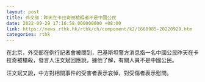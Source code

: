 ```yaml
---
layout: post
title: 外交部：昨天在卡拉奇被槍殺者不是中國公民
date: 2022-09-29 17:16:58.000000000 +08:00
link: https://news.rthk.hk/rthk/ch/component/k2/1668985-20220929.htm
categories: rthk
---
```


在北京，外交部在例行記者會被問到，巴基斯坦警方消息指一名中國公民昨天在卡拉奇被槍殺，發言人汪文斌回應說，據他了解，有關人員不是中國公民。

汪文斌又說，中方對相關事件的受害者表示哀悼，對受傷者表示慰問。
